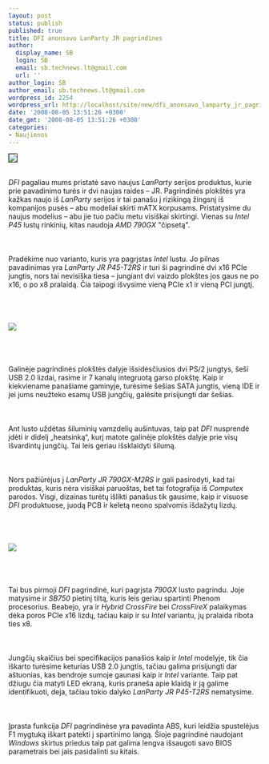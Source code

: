 ```yaml
---
layout: post
status: publish
published: true
title: DFI anonsavo LanParty JR pagrindines
author:
  display_name: SB
  login: SB
  email: sb.technews.lt@gmail.com
  url: ''
author_login: SB
author_email: sb.technews.lt@gmail.com
wordpress_id: 2254
wordpress_url: http://localhost/site/new/dfi_anonsavo_lanparty_jr_pagrindines/
date: '2008-08-05 13:51:26 +0300'
date_gmt: '2008-08-05 13:51:26 +0300'
categories:
- Naujienos
---
```

<div class="imgright"><img src="http://tbn0.google.com/images?q=tbn:hHFW8c6ODooThM:http://www.zol.com.cn/active/yington04/dfiLOGO.gif" border="1"></div>
<p><br><i>DFI</i> pagaliau mums pristatė savo naujus <i>LanParty</i> serijos produktus, kurie prie pavadinimo turės ir dvi naujas raides – JR. Pagrindinės plokštės yra kažkas naujo iš <i>LanParty</i> serijos ir tai panašu į rizikingą žingsnį iš kompanijos  pusės – abu modeliai skirti mATX korpusams. Pristatysime du naujus modelius – abu jie tuo pačiu metu visiškai skirtingi. Vienas su <i>Intel P45</i> lustų rinkinių, kitas naudoja <i>AMD 790GX</i> &quot;čipsetą&quot;.<br />
<br><br />
<br>Pradėkime nuo varianto, kuris yra pagrįstas <i>Intel</i> lustu. Jo pilnas pavadinimas yra <i>LanParty JR P45-T2RS</i> ir turi ši pagrindinė dvi x16 PCIe jungtis, nors tai nevisiška tiesa – jungiant dvi vaizdo plokštes jos gaus ne po x16, o po x8 pralaidą. Čia taipogi išvysime vieną PCIe x1 ir vieną PCI jungtį.<br />
<br><br />
<br><br><img src="http://www.technews.lt/upl/Failai/dfi_lp_jr_p45-t2rs.jpg"><br><br />
<br><br />
<br>Galinėje pagrindinės plokštės dalyje išsidėsčiusios dvi PS/2 jungtys, šeši USB 2.0 lizdai, rasime ir 7 kanalų integruotą garso plokštę. Kaip ir kiekviename panašiame gaminyje, turėsime šešias SATA jungtis, vieną IDE ir jei jums neužteko esamų USB jungčių, galėsite prisijungti dar šešias.<br />
<br><br />
<br>Ant lusto uždėtas šiluminių vamzdelių aušintuvas, taip pat <i>DFI</i> nusprendė įdėti ir didelį „heatsinką“, kurį matote galinėje plokštės dalyje prie visų išvardintų jungčių. Tai leis geriau išsklaidyti šilumą.<br />
<br><br />
<br>Nors pažiūrėjus į <i>LanParty JR 790GX-M2RS</i> ir gali pasirodyti, kad tai produktas, kuris nėra visiškai paruoštas, bet tai fotografija iš <i>Computex</i> parodos. Visgi, dizainas turėtų išlikti panašus tik gausime, kaip ir visuose <i>DFI</i> produktuose, juodą PCB ir keletą neono spalvomis išdažytų lizdų.<br />
<br><br />
<br><br><img src="http://www.technews.lt/upl/Failai/dfi_lp_jr_790gx-m2rs.jpg"><br><br />
<br><br />
<br>Tai bus pirmoji <i>DFI</i> pagrindinė, kuri pagrįsta <i>790GX</i> lusto pagrindu. Joje matysime ir <i>SB750</i> pietinį tiltą, kuris leis geriau spartinti Phenom procesorius. Beabejo, yra ir <i>Hybrid CrossFire</i> bei <i>CrossFireX</i> palaikymas dėka poros PCIe x16 lizdų, tačiau kaip ir su <i>Intel</i> variantu, jų pralaida ribota ties x8.<br />
<br><br />
<br>Jungčių skaičius bei specifikacijos panašios kaip ir <i>Intel</i> modelyje, tik čia iškarto turėsime keturias USB 2.0 jungtis, tačiau galima prisijungti dar aštuonias, kas bendroje sumoje gaunasi kaip ir <i>Intel</i> variante. Taip pat džiugu čia matyti LED ekraną, kuris praneša apie klaidą ir ją galime identifikuoti, deja, tačiau tokio dalyko <i>LanParty JR P45-T2RS</i> nematysime.<br />
<br><br />
<br>Įprasta funkcija <i>DFI</i> pagrindinėse yra pavadinta ABS, kuri leidžia spustelėjus F1 mygtuką iškart patekti į spartinimo langą. Šioje pagrindinė naudojant <i>Windows</i> skirtus priedus taip pat galima lengva išsaugoti savo BIOS parametrais bei jais pasidalinti su kitais.<br />
<br><br />
<br><br />
<br></p>
